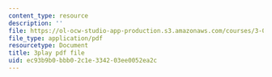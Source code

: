 ```yaml
---
content_type: resource
description: ''
file: https://ol-ocw-studio-app-production.s3.amazonaws.com/courses/3-054-cellular-solids-structure-properties-and-applications-spring-2015/ec93b9b0bbb02c1e334203ee0052ea2c_4d3RQs2JnKg.pdf
file_type: application/pdf
resourcetype: Document
title: 3play pdf file
uid: ec93b9b0-bbb0-2c1e-3342-03ee0052ea2c
---
```

